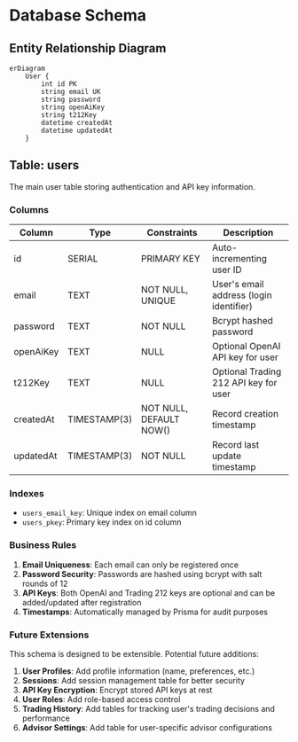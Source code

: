 # Database Schema

## Entity Relationship Diagram

```mermaid
erDiagram
    User {
        int id PK
        string email UK
        string password
        string openAiKey
        string t212Key
        datetime createdAt
        datetime updatedAt
    }
```

## Table: users

The main user table storing authentication and API key information.

### Columns

| Column    | Type         | Constraints             | Description                             |
| --------- | ------------ | ----------------------- | --------------------------------------- |
| id        | SERIAL       | PRIMARY KEY             | Auto-incrementing user ID               |
| email     | TEXT         | NOT NULL, UNIQUE        | User's email address (login identifier) |
| password  | TEXT         | NOT NULL                | Bcrypt hashed password                  |
| openAiKey | TEXT         | NULL                    | Optional OpenAI API key for user        |
| t212Key   | TEXT         | NULL                    | Optional Trading 212 API key for user   |
| createdAt | TIMESTAMP(3) | NOT NULL, DEFAULT NOW() | Record creation timestamp               |
| updatedAt | TIMESTAMP(3) | NOT NULL                | Record last update timestamp            |

### Indexes

- `users_email_key`: Unique index on email column
- `users_pkey`: Primary key index on id column

### Business Rules

1. **Email Uniqueness**: Each email can only be registered once
2. **Password Security**: Passwords are hashed using bcrypt with salt rounds of 12
3. **API Keys**: Both OpenAI and Trading 212 keys are optional and can be added/updated after registration
4. **Timestamps**: Automatically managed by Prisma for audit purposes

### Future Extensions

This schema is designed to be extensible. Potential future additions:

1. **User Profiles**: Add profile information (name, preferences, etc.)
2. **Sessions**: Add session management table for better security
3. **API Key Encryption**: Encrypt stored API keys at rest
4. **User Roles**: Add role-based access control
5. **Trading History**: Add tables for tracking user's trading decisions and performance
6. **Advisor Settings**: Add table for user-specific advisor configurations

